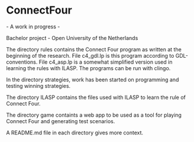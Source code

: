 # ConnectFour
\- A work in progress \-

Bachelor project - Open University of the Netherlands

The directory rules contains the Connect Four program as written at the beginning of the research. File c4\_gdl.lp is this program according to GDL-conventions. File c4\_asp.lp is a somewhat simplified version used in learning the rules with ILASP. The programs can be run with clingo.

In the directory strategies, work has been started on programming and testing winning strategies.
 
The directory ILASP contains the files used with ILASP to learn the rule of Connect Four. 

The directory game containts a web app to be used as a tool for playing Connect Four and generating test scenarios. 

A README.md file in each directory gives more context.